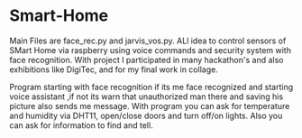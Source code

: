 # Smart-Home

Main Files are face_rec.py and jarvis_vos.py.
ALl idea to control sensors of SMart Home via raspberry using voice commands and security system with face recognition.
With project I participated in many hackathon's and also exhibitions like DigiTec, and for my final work in collage.

Program starting with face recognition if its me face recognized and starting voice assistant ,if not its warn that unauthorized man there and saving his picture also sends me message.
With program you can ask for temperature and humidity via DHT11, open/close doors and turn off/on lights. Also you can ask for information to find and tell. 
